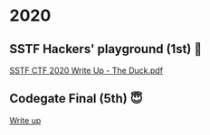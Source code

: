 # 2020

## SSTF Hackers' playground (1st) 👑

[SSTF CTF 2020 Write Up - The Duck.pdf](./SSTF%20CTF%202020%20Write%20Up%20-%20The%20Duck.pdf)

## Codegate Final (5th) 😇

[Write up](./2020/codegate-final/)
